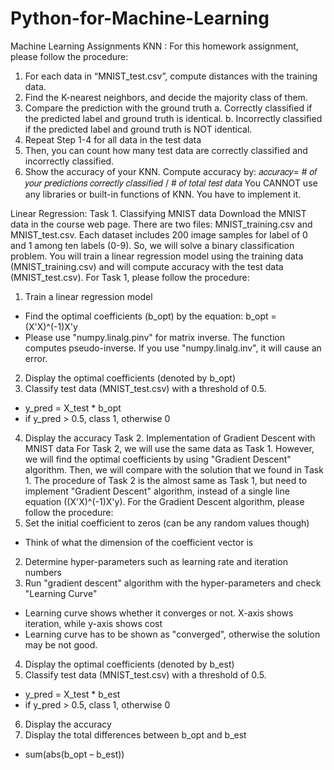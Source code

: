 # Python-for-Machine-Learning
Machine Learning Assignments
KNN :
For this homework assignment, please follow the procedure:
1. For each data in “MNIST_test.csv”, compute distances with the training data.
2. Find the K-nearest neighbors, and decide the majority class of them.
3. Compare the prediction with the ground truth
a. Correctly classified if the predicted label and ground truth is identical.
b. Incorrectly classified if the predicted label and ground truth is NOT identical.
4. Repeat Step 1-4 for all data in the test data
5. Then, you can count how many test data are correctly classified and incorrectly classified.
6. Show the accuracy of your KNN. Compute accuracy by:
𝑎𝑐𝑐𝑢𝑟𝑎𝑐𝑦= # 𝑜𝑓 𝑦𝑜𝑢𝑟 𝑝𝑟𝑒𝑑𝑖𝑐𝑡𝑖𝑜𝑛𝑠 𝑐𝑜𝑟𝑟𝑒𝑐𝑡𝑙𝑦 𝑐𝑙𝑎𝑠𝑠𝑖𝑓𝑖𝑒𝑑 / # 𝑜𝑓 𝑡𝑜𝑡𝑎𝑙 𝑡𝑒𝑠𝑡 𝑑𝑎𝑡𝑎
You CANNOT use any libraries or built-in functions of KNN. You have to implement it.


Linear Regression: 
Task 1. Classifying MNIST data
Download the MNIST data in the course web page. There are two files: MNIST_training.csv and MNIST_test.csv. Each dataset includes 200 image samples for label of 0 and 1 among ten labels (0-9). So, we will solve a binary classification problem.
You will train a linear regression model using the training data (MNIST_training.csv) and will compute accuracy with the test data (MNIST_test.csv).
For Task 1, please follow the procedure:
1. Train a linear regression model
- Find the optimal coefficients (b_opt) by the equation: b_opt = (X'X)^(-1)X'y
- Please use "numpy.linalg.pinv" for matrix inverse. The function computes pseudo-inverse. If you use "numpy.linalg.inv", it will cause an error.
2. Display the optimal coefficients (denoted by b_opt)
3. Classify test data (MNIST_test.csv) with a threshold of 0.5.
- y_pred = X_test * b_opt
- if y_pred > 0.5, class 1, otherwise 0
4. Display the accuracy
Task 2. Implementation of Gradient Descent with MNIST data
For Task 2, we will use the same data as Task 1. However, we will find the optimal coefficients by using "Gradient Descent" algorithm. Then, we will compare with the solution that we found in Task 1.
The procedure of Task 2 is the almost same as Task 1, but need to implement "Gradient Descent" algorithm, instead of a single line equation ((X'X)^(-1)X'y).
For the Gradient Descent algorithm, please follow the procedure:
1. Set the initial coefficient to zeros (can be any random values though)
- Think of what the dimension of the coefficient vector is
2. Determine hyper-parameters such as learning rate and iteration numbers
3. Run "gradient descent" algorithm with the hyper-parameters and check "Learning Curve"
* Learning curve shows whether it converges or not. X-axis shows iteration, while y-axis shows
cost
* Learning curve has to be shown as "converged", otherwise the solution may be not good.
4. Display the optimal coefficients (denoted by b_est)
5. Classify test data (MNIST_test.csv) with a threshold of 0.5.
- y_pred = X_test * b_est
- if y_pred > 0.5, class 1, otherwise 0
6. Display the accuracy
7. Display the total differences between b_opt and b_est
- sum(abs(b_opt – b_est))

